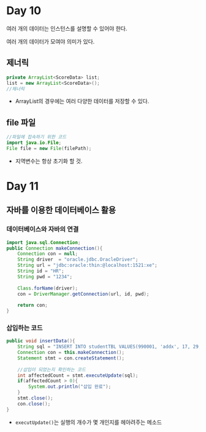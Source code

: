 # Day 10

여러 개의 데이터는 인스턴스를 설명할 수 있어야 한다.

여러 개의 데이터가 모여야 의미가 있다.

## 제너릭

```java
private ArrayList<ScoreData> list;
list = new ArrayList<ScoreData>();
//제너릭
```

- ArrayList의 경우에는 여러 다양한 데이터를 저장할 수 있다.

## file 파일

```java
//파일에 접속하기 위한 코드
import java.io.File;
File file = new File(filePath);
```

- 지역변수는 항상 초기화 할 것.

# Day 11

## 자바를 이용한 데이터베이스 활용

### 데이터베이스와 자바의 연결

```java
import java.sql.Connection;
public Connection makeConnection(){
    Connection con = null;
    String driver  = "oracle.jdbc.OracleDriver";
    String url = "jdbc:oracle:thin:@localhost:1521:xe";
    String id = "HR";
    String pwd = "1234";
    
    Class.forName(driver);
    con = DriverManager.getConnection(url, id, pwd);
    
    return con;
}
```

### 삽입하는 코드

```java
public void insertData(){
    String sql = "INSERT INTO studentTBL VALUES(990001, 'addx', 17, 29, 16, 49, 43, 154,'C', 'A', 'C')";
    Connection con = this.makeConnection();
    Statement stmt = con.createStatement();
    
    //삽입이 되었는지 확인하는 코드
    int affectedCount = stmt.executeUpdate(sql);
    if(affectedCount > 0){
        System.out.println("삽입 완료");
    }
    stmt.close();
    con.close();
}
```

- ``executUpdate()``는 실행의 개수가 몇 개인지를 헤아려주는 메소드
